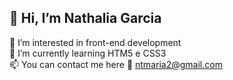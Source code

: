 ## 👋 Hi, I’m Nathalia Garcia
👀 I’m interested in front-end development<br>
🌱 I’m currently learning HTM5 e CSS3<br>
📫 You can contact me here 📩 ntmaria2@gmail.com <br>

 

<!---
 ...
ntmaria/ntmaria is a ✨ special ✨ repository because its `README.md` (this file) appears on your GitHub profile.
You can click the Preview link to take a look at your changes.
--->
